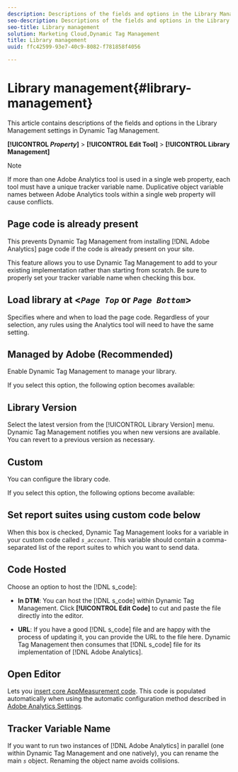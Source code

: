 ```yaml
---
description: Descriptions of the fields and options in the Library Management settings in Dynamic Tag Management.
seo-description: Descriptions of the fields and options in the Library Management settings in Dynamic Tag Management.
seo-title: Library management
solution: Marketing Cloud,Dynamic Tag Management
title: Library management
uuid: ffc42599-93e7-40c9-8082-f781858f4056

---
```


# Library management{#library-management}

This article contains descriptions of the fields and options in the Library Management settings in Dynamic Tag Management.

 **[!UICONTROL  *Property*]** > **[!UICONTROL Edit Tool]** > **[!UICONTROL Library Management]**

>[!NOTE]
>
>If more than one Adobe Analytics tool is used in a single web property, each tool must have a unique tracker variable name. Duplicative object variable names between Adobe Analytics tools within a single web property will cause conflicts.

## Page code is already present

This prevents Dynamic Tag Management from installing [!DNL Adobe Analytics] page code if the code is already present on your site.

This feature allows you to use Dynamic Tag Management to add to your existing implementation rather than starting from scratch. Be sure to properly set your tracker variable name when checking this box.

## Load library at <*`Page Top`* or *`Page Bottom`*>

Specifies where and when to load the page code. Regardless of your selection, any rules using the Analytics tool will need to have the same setting.

## Managed by Adobe (Recommended)

Enable Dynamic Tag Management to manage your library.

If you select this option, the following option becomes available:

## Library Version

Select the latest version from the [!UICONTROL Library Version] menu. Dynamic Tag Management notifies you when new versions are available. You can revert to a previous version as necessary.

## Custom

You can configure the library code.

If you select this option, the following options become available:

## Set report suites using custom code below

When this box is checked, Dynamic Tag Management looks for a variable in your custom code called *`s_account`*. This variable should contain a comma-separated list of the report suites to which you want to send data.

## Code Hosted

Choose an option to host the [!DNL s_code]:

* **In DTM**: You can host the [!DNL s_code] within Dynamic Tag Management. Click **[!UICONTROL Edit Code]** to cut and paste the file directly into the editor. 

* **URL**: If you have a good [!DNL s_code] file and are happy with the process of updating it, you can provide the URL to the file here. Dynamic Tag Management then consumes that [!DNL s_code] file for its implementation of [!DNL Adobe Analytics].

## Open Editor

Lets you [insert core AppMeasurement code](../tools-reference/analytics-dtm.md#section_E497974E41454C979A8C90A84E2FE537). This code is populated automatically when using the automatic configuration method described in [Adobe Analytics Settings](../tools-reference/analytics-dtm.md#concept_FBA6679A0B79490F8296437F11E5E4F8).

## Tracker Variable Name

If you want to run two instances of [!DNL Adobe Analytics] in parallel (one within Dynamic Tag Management and one natively), you can rename the main *`s`* object. Renaming the object name avoids collisions. 

